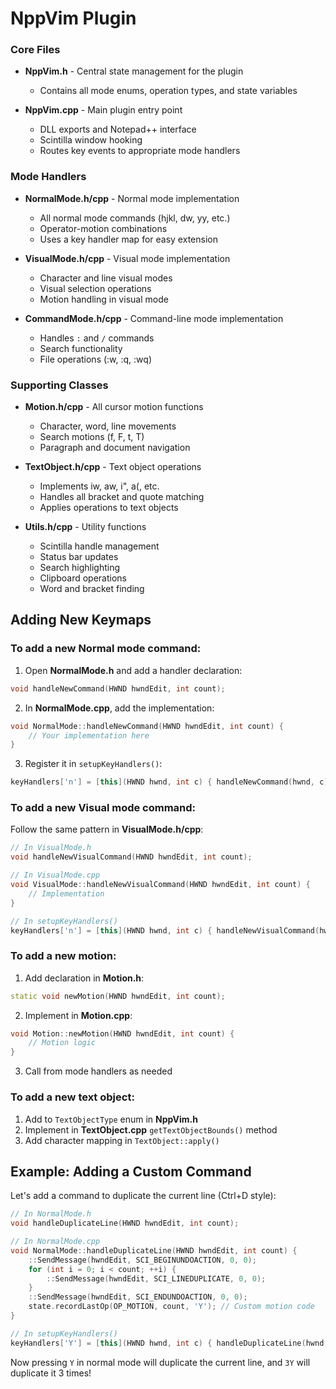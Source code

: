 # NppVim Plugin

### Core Files
- **NppVim.h** - Central state management for the plugin
  - Contains all mode enums, operation types, and state variables

- **NppVim.cpp** - Main plugin entry point
  - DLL exports and Notepad++ interface
  - Scintilla window hooking
  - Routes key events to appropriate mode handlers

### Mode Handlers
- **NormalMode.h/cpp** - Normal mode implementation
  - All normal mode commands (hjkl, dw, yy, etc.)
  - Operator-motion combinations
  - Uses a key handler map for easy extension

- **VisualMode.h/cpp** - Visual mode implementation
  - Character and line visual modes
  - Visual selection operations
  - Motion handling in visual mode

- **CommandMode.h/cpp** - Command-line mode implementation
  - Handles `:` and `/` commands
  - Search functionality
  - File operations (:w, :q, :wq)

### Supporting Classes
- **Motion.h/cpp** - All cursor motion functions
  - Character, word, line movements
  - Search motions (f, F, t, T)
  - Paragraph and document navigation

- **TextObject.h/cpp** - Text object operations
  - Implements iw, aw, i", a(, etc.
  - Handles all bracket and quote matching
  - Applies operations to text objects

- **Utils.h/cpp** - Utility functions
  - Scintilla handle management
  - Status bar updates
  - Search highlighting
  - Clipboard operations
  - Word and bracket finding

## Adding New Keymaps

### To add a new Normal mode command:

1. Open **NormalMode.h** and add a handler declaration:
```cpp
void handleNewCommand(HWND hwndEdit, int count);
```

2. In **NormalMode.cpp**, add the implementation:
```cpp
void NormalMode::handleNewCommand(HWND hwndEdit, int count) {
    // Your implementation here
}
```

3. Register it in `setupKeyHandlers()`:
```cpp
keyHandlers['n'] = [this](HWND hwnd, int c) { handleNewCommand(hwnd, c); };
```

### To add a new Visual mode command:

Follow the same pattern in **VisualMode.h/cpp**:
```cpp
// In VisualMode.h
void handleNewVisualCommand(HWND hwndEdit, int count);

// In VisualMode.cpp
void VisualMode::handleNewVisualCommand(HWND hwndEdit, int count) {
    // Implementation
}

// In setupKeyHandlers()
keyHandlers['n'] = [this](HWND hwnd, int c) { handleNewVisualCommand(hwnd, c); };
```

### To add a new motion:

1. Add declaration in **Motion.h**:
```cpp
static void newMotion(HWND hwndEdit, int count);
```

2. Implement in **Motion.cpp**:
```cpp
void Motion::newMotion(HWND hwndEdit, int count) {
    // Motion logic
}
```

3. Call from mode handlers as needed

### To add a new text object:

1. Add to `TextObjectType` enum in **NppVim.h**
2. Implement in **TextObject.cpp** `getTextObjectBounds()` method
3. Add character mapping in `TextObject::apply()`


## Example: Adding a Custom Command

Let's add a command to duplicate the current line (Ctrl+D style):

```cpp
// In NormalMode.h
void handleDuplicateLine(HWND hwndEdit, int count);

// In NormalMode.cpp
void NormalMode::handleDuplicateLine(HWND hwndEdit, int count) {
    ::SendMessage(hwndEdit, SCI_BEGINUNDOACTION, 0, 0);
    for (int i = 0; i < count; ++i) {
        ::SendMessage(hwndEdit, SCI_LINEDUPLICATE, 0, 0);
    }
    ::SendMessage(hwndEdit, SCI_ENDUNDOACTION, 0, 0);
    state.recordLastOp(OP_MOTION, count, 'Y'); // Custom motion code
}

// In setupKeyHandlers()
keyHandlers['Y'] = [this](HWND hwnd, int c) { handleDuplicateLine(hwnd, c); };
```

Now pressing `Y` in normal mode will duplicate the current line, and `3Y` will duplicate it 3 times!
